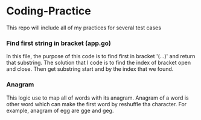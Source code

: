 # Coding-Practice
This repo will include all of my practices for several test cases

### Find first string in bracket (app.go)
In this file, the purpose of this code is to find first in bracket '(...)' and return that substring. The solution that I code is to find the index of bracket open and close. Then get substring start and by the index that we found.

### Anagram
This logic use to map all of words with its anagram. Anagram of a word is other word which can make the first word by reshuffle tha character. For example, anagram of egg are gge and geg.
